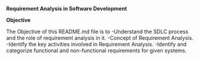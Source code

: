 **Requirement Analysis in Software Development**

**Objective**   

The Objective of this README.md file is to 
-Understand the SDLC process and the role of requirement analysis in it.
-Concept of Requirement Analysis.
-Identify the key activities involved in Requirement Analysis.
-Identify and categorize functional and non-functional requirements for given systems.




